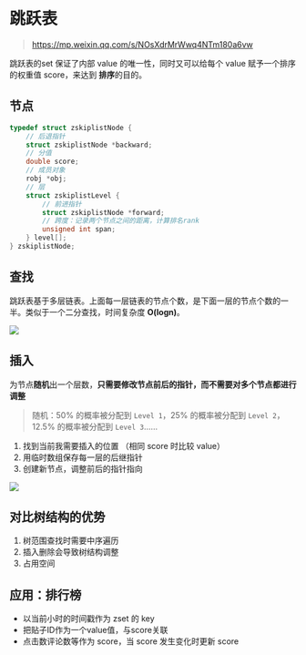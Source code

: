 # 跳跃表

> https://mp.weixin.qq.com/s/NOsXdrMrWwq4NTm180a6vw

跳跃表的set 保证了内部 value 的唯一性，同时又可以给每个 value 赋予一个排序的权重值 score，来达到 **排序**的目的。

## 节点

```c++
typedef struct zskiplistNode {
    // 后退指针
    struct zskiplistNode *backward;
    // 分值
    double score;
    // 成员对象
    robj *obj;
    // 层
    struct zskiplistLevel {
        // 前进指针
        struct zskiplistNode *forward;
        // 跨度：记录两个节点之间的距离，计算排名rank
        unsigned int span;
    } level[];
} zskiplistNode;
```



## 查找

跳跃表基于多层链表。上面每一层链表的节点个数，是下面一层的节点个数的一半。类似于一个二分查找，时间复杂度 **O(logn)**。

![](https://tva1.sinaimg.cn/large/007S8ZIlly1gizdkyv8bnj30u00aq401.jpg)

## 插入

为节点**随机**出一个层数，**只需要修改节点前后的指针，而不需要对多个节点都进行调整**

>  随机：50% 的概率被分配到 `Level 1`，25% 的概率被分配到 `Level 2`，12.5% 的概率被分配到 `Level 3`......

1. 找到当前我需要插入的位置 （相同 score 时比较 value）
2. 用临时数组保存每一层的后继指针
3. 创建新节点，调整前后的指针指向

![](https://tva1.sinaimg.cn/large/007S8ZIlly1gizdl09bvlj30u0163wgw.jpg)



## 对比树结构的优势

1. 树范围查找时需要中序遍历
2. 插入删除会导致树结构调整
3. 占用空间



## 应用：排行榜

- 以当前小时的时间戳作为 zset 的 key
- 把贴子ID作为一个value值，与score关联
- 点击数评论数等作为 score，当 score 发生变化时更新 score

